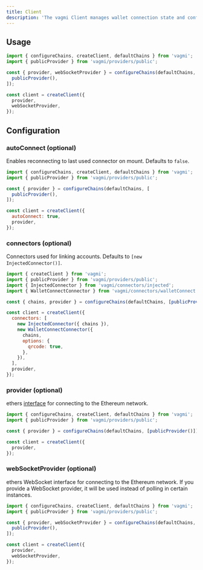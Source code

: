 ```yaml
---
title: Client
description: 'The vagmi Client manages wallet connection state and configuration, such as: auto-connection, connectors, and ethers providers.'
---
```


## Usage

```js
import { configureChains, createClient, defaultChains } from 'vagmi';
import { publicProvider } from 'vagmi/providers/public';

const { provider, webSocketProvider } = configureChains(defaultChains, [
  publicProvider(),
]);

const client = createClient({
  provider,
  webSocketProvider,
});
```

## Configuration

### autoConnect (optional)

Enables reconnecting to last used connector on mount. Defaults to `false`.

```js
import { configureChains, createClient, defaultChains } from 'vagmi';
import { publicProvider } from 'vagmi/providers/public';

const { provider } = configureChains(defaultChains, [
  publicProvider(),
]);

const client = createClient({
  autoConnect: true,
  provider,
});
```

### connectors (optional)

Connectors used for linking accounts. Defaults to `[new InjectedConnector()]`.

```js
import { createClient } from 'vagmi';
import { publicProvider } from 'vagmi/providers/public';
import { InjectedConnector } from 'vagmi/connectors/injected';
import { WalletConnectConnector } from 'vagmi/connectors/walletConnect';

const { chains, provider } = configureChains(defaultChains, [publicProvider()]);

const client = createClient({
  connectors: [
    new InjectedConnector({ chains }),
    new WalletConnectConnector({
      chains,
      options: {
        qrcode: true,
      },
    }),
  ],
  provider,
});
```

### provider (optional)

ethers [interface](https://docs.ethers.io/v5/api/providers/) for connecting to the Ethereum network.

```js
import { configureChains, createClient, defaultChains } from 'vagmi';
import { publicProvider } from 'vagmi/providers/public';

const { provider } = configureChains(defaultChains, [publicProvider()]);

const client = createClient({
  provider,
});
```

### webSocketProvider (optional)

ethers WebSocket interface for connecting to the Ethereum network. If you provide a WebSocket provider, it will be used instead of polling in certain instances.

```js
import { configureChains, createClient, defaultChains } from 'vagmi';
import { publicProvider } from 'vagmi/providers/public';

const { provider, webSocketProvider } = configureChains(defaultChains, [
  publicProvider(),
]);

const client = createClient({
  provider,
  webSocketProvider,
});
```
